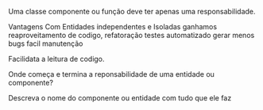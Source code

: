 Uma classe componente ou função deve ter apenas uma responsabilidade.

Vantagens
Com Entidades independentes e Isoladas ganhamos 
reaproveitamento de codigo,
refatoração
testes automatizado 
gerar menos bugs
facil manutenção

Facilidata a leitura de codigo.


Onde começa e termina a reponsabilidade de uma entidade ou componente?

Descreva o nome do componente ou entidade com tudo que ele faz